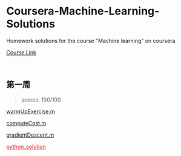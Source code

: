 # Coursera-Machine-Learning-Solutions
Homework solutions for the course "Machine learning" on coursera

[Course Link](https://www.coursera.org/learn/machine-learning/home/welcome)

<br>

## 第一周

> scores: 100/100

[warmUpExercise.m](ex1/warmUpExercise.m)

[computeCost.m](ex1/computeCost.m)

[gradientDescent.m](ex1/gradientDescent.m)

[<font color = "red">python_solution</font>](ex1.ipynb)